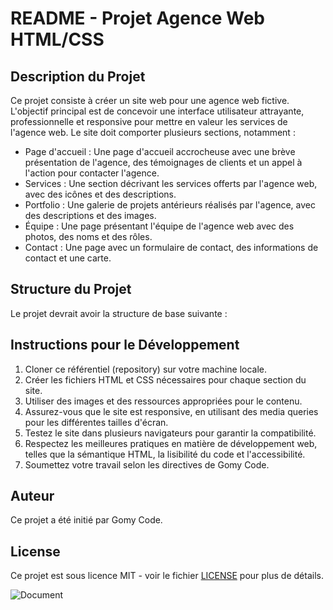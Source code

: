 # README - Projet Agence Web HTML/CSS

## Description du Projet

Ce projet consiste à créer un site web pour une agence web fictive. L'objectif principal est de concevoir une interface utilisateur attrayante, professionnelle et responsive pour mettre en valeur les services de l'agence web. Le site doit comporter plusieurs sections, notamment :

- Page d'accueil : Une page d'accueil accrocheuse avec une brève présentation de l'agence, des témoignages de clients et un appel à l'action pour contacter l'agence.
- Services : Une section décrivant les services offerts par l'agence web, avec des icônes et des descriptions.
- Portfolio : Une galerie de projets antérieurs réalisés par l'agence, avec des descriptions et des images.
- Équipe : Une page présentant l'équipe de l'agence web avec des photos, des noms et des rôles.
- Contact : Une page avec un formulaire de contact, des informations de contact et une carte.

## Structure du Projet

Le projet devrait avoir la structure de base suivante :

## Instructions pour le Développement

1. Cloner ce référentiel (repository) sur votre machine locale.
2. Créer les fichiers HTML et CSS nécessaires pour chaque section du site.
3. Utiliser des images et des ressources appropriées pour le contenu.
4. Assurez-vous que le site est responsive, en utilisant des media queries pour les différentes tailles d'écran.
5. Testez le site dans plusieurs navigateurs pour garantir la compatibilité.
6. Respectez les meilleures pratiques en matière de développement web, telles que la sémantique HTML, la lisibilité du code et l'accessibilité.
7. Soumettez votre travail selon les directives de Gomy Code.

## Auteur

Ce projet a été initié par Gomy Code.

## License

Ce projet est sous licence MIT - voir le fichier [LICENSE](LICENSE) pour plus de détails.

![Document](https://github.com/Anse-dev/go-my-code_web-agency_html_css-td/assets/67246148/29a55ec5-936a-48a5-afa2-79377be2308d)


